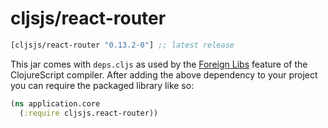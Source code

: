# cljsjs/react-router

[](dependency)
```clojure
[cljsjs/react-router "0.13.2-0"] ;; latest release
```
[](/dependency)

This jar comes with `deps.cljs` as used by the [Foreign Libs][flibs] feature
of the ClojureScript compiler. After adding the above dependency to your project
you can require the packaged library like so:

```clojure
(ns application.core
  (:require cljsjs.react-router))
```

[flibs]: https://github.com/clojure/clojurescript/wiki/Packaging-Foreign-Dependencies
